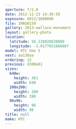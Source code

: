 ```yaml
---
aperture: f/2.0
date: 2013-11-23 14:36:59
exposure: 6012/1000000
file: IMAG0159
gallery: 2013-wallace-monument
layout: gallery-photo
location:
  latitude: 56.138820638889
  longitude: -3.9177651666667
model: HTC One S
next: aa136aa
ordering: 22
previous: d300e61
sizes:
  640w:
    height: 361
    width: 640
  200x200:
    height: 200
    width: 200
  96x96:
    height: 96
    width: 96
title: null
make: HTC
---
```


